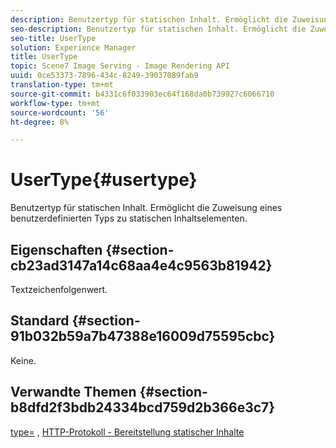 ```yaml
---
description: Benutzertyp für statischen Inhalt. Ermöglicht die Zuweisung eines benutzerdefinierten Typs zu statischen Inhaltselementen.
seo-description: Benutzertyp für statischen Inhalt. Ermöglicht die Zuweisung eines benutzerdefinierten Typs zu statischen Inhaltselementen.
seo-title: UserType
solution: Experience Manager
title: UserType
topic: Scene7 Image Serving - Image Rendering API
uuid: 0ce53373-7896-434c-8249-39037089fab9
translation-type: tm+mt
source-git-commit: b4331c6f033903ec64f168da0b739927c6066710
workflow-type: tm+mt
source-wordcount: '56'
ht-degree: 8%

---
```



# UserType{#usertype}

Benutzertyp für statischen Inhalt. Ermöglicht die Zuweisung eines benutzerdefinierten Typs zu statischen Inhaltselementen.

## Eigenschaften {#section-cb23ad3147a14c68aa4e4c9563b81942}

Textzeichenfolgenwert.

## Standard {#section-91b032b59a7b47388e16009d75595cbc}

Keine.

## Verwandte Themen {#section-b8dfd2f3bdb24334bcd759d2b366e3c7}

[type=](/help/aem-is-ir-api/is-api/http-ref/image-serving-api-ref/c-http-protocol-reference/c-command-reference/r-type.md) ,  [HTTP-Protokoll - Bereitstellung statischer Inhalte](/help/aem-is-ir-api/is-api/http-ref/image-serving-api-ref/c-http-protocol-reference/c-syntax-and-features/r-serving-static-non-image-content.md)
